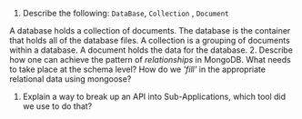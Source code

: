 1.  Describe the following: `DataBase`, `Collection` , `Document`

A database holds a collection of documents.  The database is the container that holds all of the database files.  A collection is a grouping of documents within a database.  A document holds the data for the database.
2.  Describe how one can achieve the pattern of _relationships_ in MongoDB. What
    needs to take place at the schema level? How do we _'fill'_ in the
    appropriate relational data using mongoose?


1.  Explain a way to break up an API into Sub-Applications, which tool did we use to do that?
